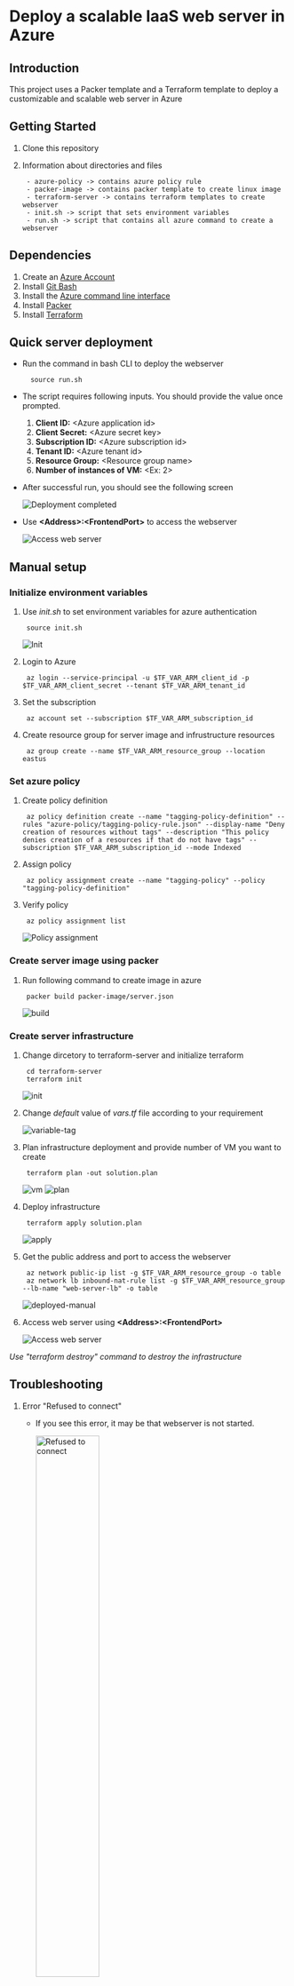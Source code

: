 # Deploy a scalable IaaS web server in Azure

## Introduction
This project uses a Packer template and a Terraform template to deploy a customizable and scalable web server in Azure

## Getting Started
1. Clone this repository
2. Information about directories and files 

        - azure-policy -> contains azure policy rule
        - packer-image -> contains packer template to create linux image
        - terraform-server -> contains terraform templates to create webserver
        - init.sh -> script that sets environment variables
        - run.sh -> script that contains all azure command to create a webserver


## Dependencies
1. Create an [Azure Account](https://portal.azure.com) 
2. Install [Git Bash](https://git-scm.com/downloads)
2. Install the [Azure command line interface](https://docs.microsoft.com/en-us/cli/azure/install-azure-cli?view=azure-cli-latest)
3. Install [Packer](https://www.packer.io/downloads)
4. Install [Terraform](https://www.terraform.io/downloads.html)

## Quick server deployment
* Run the command in bash CLI to deploy the webserver

        source run.sh

* The script requires following inputs. You should provide the value once prompted.
    
    1. **Client ID:** \<Azure application id>
    2. **Client Secret:** \<Azure secret key>
    3. **Subscription ID:** \<Azure subscription id>
    4. **Tenant ID:** \<Azure tenant id>
    5. **Resource Group:** \<Resource group name>
    6. **Number of instances of VM:** \<Ex: 2>

* After successful run, you should see the following screen

    ![Deployment completed](misc/terraform-deployed.png)

* Use **\<Address>:\<FrontendPort>** to access the webserver

    ![Access web server](misc/acess-web-server.png)

## Manual setup
### Initialize environment variables
1. Use *init.sh* to set environment variables for azure authentication

        source init.sh

    ![Init](misc/init.png)

2. Login to Azure

        az login --service-principal -u $TF_VAR_ARM_client_id -p $TF_VAR_ARM_client_secret --tenant $TF_VAR_ARM_tenant_id

3. Set the subscription

        az account set --subscription $TF_VAR_ARM_subscription_id

4. Create resource group for server image and infrustructure resources

        az group create --name $TF_VAR_ARM_resource_group --location eastus

### Set azure policy
1. Create policy definition
    
        az policy definition create --name "tagging-policy-definition" --rules "azure-policy/tagging-policy-rule.json" --display-name "Deny creation of resources without tags" --description "This policy denies creation of a resources if that do not have tags" --subscription $TF_VAR_ARM_subscription_id --mode Indexed

2. Assign policy

        az policy assignment create --name "tagging-policy" --policy "tagging-policy-definition"

3. Verify policy

        az policy assignment list

    ![Policy assignment](misc/policy-assignment-list.png)

### Create server image using packer
1. Run following command to create image in azure

        packer build packer-image/server.json

    ![build](misc/packer-build-image.png)

### Create server infrastructure
1. Change dircetory to terraform-server and initialize terraform

        cd terraform-server
        terraform init

    ![init](misc/terraform-init.png)

2. Change *default* value of *vars.tf* file according to your requirement

    ![variable-tag](misc/variable-tag.png)

2. Plan infrastructure deployment and provide number of VM you want to create 

        terraform plan -out solution.plan

    ![vm](misc/vm-count.png)
    ![plan](misc/terraform-plan.png)

3. Deploy infrastructure

        terraform apply solution.plan

    ![apply](misc/terraform-apply.png)

4. Get the public address and port to access the webserver

        az network public-ip list -g $TF_VAR_ARM_resource_group -o table
        az network lb inbound-nat-rule list -g $TF_VAR_ARM_resource_group --lb-name "web-server-lb" -o table

    ![deployed-manual](misc/terraform-deployed-manual.png)

5. Access web server using **\<Address>:\<FrontendPort>**

    ![Access web server](misc/acess-web-server.png)

*Use "terraform destroy" command to destroy the infrastructure*


## Troubleshooting

1. Error "Refused to connect"

    * If you see this error, it may be that webserver is not started.

        <img src="misc/faq-site-cant-be-reached.png" alt="Refused to connect" style="width:50%">

    * Follow steps as below to start the webserver in the vm

            #!/bin/bash
            
            echo 'Hello, World!' > index.html
            nohup busybox httpd -f -p 80 &

        ![Refused to connect solution](misc/faq-site-cant-be-reached-solution.png)


